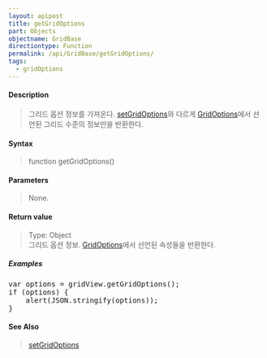 ```yaml
---
layout: apipost
title: getGridOptions
part: Objects
objectname: GridBase
directiontype: Function
permalink: /api/GridBase/getGridOptions/
tags:
  - gridOptions
---
```



#### Description

> 그리드 옵션 정보를 가져온다. [setGridOptions](/api/GridBase/setGridOptions/)와 다르게 [GridOptions](/api/types/GridOptions/)에서 선언된 그리드 수준의 정보만을 반환한다.

#### Syntax

> function getGridOptions()

#### Parameters

> None.

#### Return value

> Type: Object  
> 그리드 옵션 정보. [GridOptions](/api/types/GridOptions/)에서 선언된 속성들을 반환한다.

##### Examples 

<pre class="prettyprint">
var options = gridView.getGridOptions();
if (options) {
    alert(JSON.stringify(options));
}
</pre>

#### See Also
> [setGridOptions](/api/GridBase/setGridOptions)


